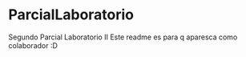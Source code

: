 # ParcialLaboratorio
Segundo Parcial Laboratorio II
Este readme es para q aparesca como colaborador :D
